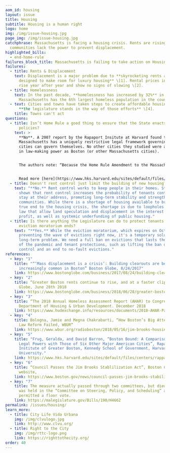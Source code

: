 ```yaml
---
aom_id: housing
layout: issue
title: Housing
subtitle: Housing is a human right
logo: home
img: /img/issue-housing.jpg
page_img: /img/issue-housing.jpg
catchphrase: Massachusetts is facing a housing crisis. Rents are rising and
  communities lack the power to prevent displacement.
highlighted_bills:
  - end-home-rule
failures_block_title: Massachusetts is failing to take action on Housing
failures:
  - title: Rents & Displacement
    text: Displacement is a major problem due to **skyrocketing rents and evictions
      designed to make room for luxury housing** \[1]. Rental prices in Boston
      rise year after year and show no signs of slowing \[2].
  - title: Homelessness
    text: In the past decade, **homelessness has increased by 32%** in MA. Now
      Massachusetts has the 6th largest homeless population in the country \[3].
  - text: Cities and towns have taken steps to create affordable housing, but often
      **the legislature stands in the way of those efforts** \[4].
    title: Towns can't act
questions:
  - title: Isn’t Home Rule a good thing to ensure that the State enacts reasonable
      policies?
    text: >
      **No**. A 2007 report by the Rapaport Insitute at Harvard found that
      Massachusetts has a uniquely restrictive legal framework governing how
      cities can govern themselves. No other cities they studied were as limited
      in law-making power as Boston (or other Massachusetts cities).


      The authors note: “Because the Home Rule Amendment to the Massachusetts Constitution exempts taxing, borrowing, the regulation of private and civil affairs, and municipal elections from its scope, Boston has less authority than the six other major U.S. cities we examined. For example, the Illinois Constitution grants municipalities home rule powers that pertain to local matters and then expressly defines them in an expansive fashion.1 As a result, Chicago has the power to tax, the power to borrow, and the power to “regulate for the protection of the public health, safety, morals, and welfare . ...”2 Moreover, the Illinois Constitution provides—as the Massachusetts Constitution does not—that the “[p]owers and functions of home rule units shall be construed liberally.”3 Consistent with that instruction, the Illinois Supreme Court has construed the grant of home rule to include the power to regulate municipal elections, including the authority to require them to be nonpartisan.4 Similarly, none of the other cities we studied operates under a grant of home rule that exempts taxing, borrowing, the regulation of private or civil affairs, and the regulation of municipal elections from its coverage.”


      Read more [here](https://www.hks.harvard.edu/sites/default/files/centers/rappaport/files/boston_bound.pdf).
  - title: Doesn't rent control just limit the building of new housing?
    text: "**No.** Rent control works to keep people in their homes. Studies have
      shown that rent control increases the probability of tenants continuing to
      stay at their address, promoting long-term stability and strengthening
      communities. While there is a shortage of housing available to bring a
      true end to the housing crisis, the shortage is due to loopholes in the
      law that allow land speculation and displacement in the interest of
      profit, as well as systemic underfunding of public housing."
  - title: Is there anything the Legislature can do to protect tenants after the
      eviction moratorium ends?
    text: "**Yes.** While the eviction moratorium, which expires on October 17, is
      preventing the wave of evictions right now, it's a temporary solution to a
      long-term problem. We need a full ban on evictions that lasts the length
      of the pandemic and tenant protections, such as lifting the ban on rent
      control and an end to no-fault evictions."
references:
  - key: "1"
    title: "“‘Mass displacement is a crisis’: Building clearouts are becoming
      increasingly common in Boston” Boston Globe, 8/24/2017"
    link: https://www.bostonglobe.com/business/2017/08/24/building-clearouts-are-rise-housing-advocates-say/7f0egrovQqCoQqeMbc79cL/story.html
  - key: "2"
    title: “Greater Boston rents continue to rise, and at a faster clip” Boston
      Globe, June 28th 2018
    link: https://www.bostonglobe.com/business/2018/06/28/greater-boston-rents-continue-rise-and-faster-clip/xaFNvOa8XrZXTb8rPBFHUL/story.html?event=event12
  - key: "3"
    title: “The 2018 Annual Homeless Assessment Report (AHAR) to Congress” US
      Department of Housing & Urban Development. December 2018
    link: https://www.hudexchange.info/resources/documents/2018-AHAR-Part-1.pdf
  - key: "4"
    title: Bologna, Jamie and Megna Chakrabarti, “How Boston’s Big Attempt At Rental
      Law Reform Failed, WBUR“
    link: https://www.wbur.org/radioboston/2018/05/16/jim-brooks-housing-act-recap
  - key: "5"
    title: "Frug, Geralda, and David Barron, “Boston Bound: A Comparison of Boston’s
      Legal Powers with Those of Six Other Major American Cities”, Rapaport
      Institute of Greater Boston, Kennedy School of Government, Harvard
      University."
    link: https://www.hks.harvard.edu/sites/default/files/centers/rappaport/files/boston_bound.pdf
  - key: "6"
    title: “Council Passes the Jim Brooks Stablilization Act”, Boston City Council
      website,
    link: https://www.boston.gov/news/council-passes-jim-brooks-stabilization-act
  - key: "7"
    title: The measure actually passed through two committees, but died because it
      was held in the “Committee on Steering, Policy, and Scheduling” and wasn’t
      permitted a floor vote.
    link: https://malegislature.gov/Bills/190/H4662
permalink: /issues/housing/
learn_more:
  - title: City Life Vida Urbana
    img: /img/clvulogo.jpg
    link: http://www.clvu.org/
  - title: Right to the City
    img: /img/rttc-logo.png
    link: https://righttothecity.org/
order: 40
---
```

